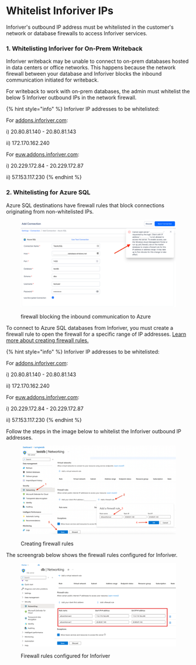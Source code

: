 # Whitelist Inforiver IPs

Inforiver's outbound IP address must be whitelisted in the customer's network or database firewalls to access Inforiver services.&#x20;

### 1. Whitelisting Inforiver for On-Prem Writeback

Inforiver writeback may be unable to connect to on-prem databases hosted in data centers or office networks. This happens because the network firewall between your database and Inforiver blocks the inbound communication initiated for writeback.&#x20;

For writeback to work with on-prem databases, the admin must whitelist the below 5 Inforiver outbound IPs in the network firewall.

{% hint style="info" %}
Inforiver IP addresses to be whitelisted:

For [addons.inforiver.com](https://addons.inforiver.com):

i) 20.80.81.140 - 20.80.81.143&#x20;

ii) 172.170.162.240

For [euw.addons.inforiver.com](https://euw.addons.inforiver.com):&#x20;

i) 20.229.172.84 - 20.229.172.87

ii) 57.153.117.230
{% endhint %}

### 2. Whitelisting for Azure SQL

Azure SQL destinations have firewall rules that block connections originating from non-whitelisted IPs.&#x20;

<figure><img src="../../../.gitbook/assets/image (3) (18).png" alt=""><figcaption><p>firewall blocking the inbound communication to Azure</p></figcaption></figure>

To connect to Azure SQL databases from Inforiver, you must create a firewall rule to open the firewall for a specific range of IP addresses. [Learn more about creating firewall rules.](https://learn.microsoft.com/en-us/azure/azure-sql/database/firewall-create-server-level-portal-quickstart?view=azuresql)

{% hint style="info" %}
Inforiver IP addresses to be whitelisted:

For [addons.inforiver.com](https://addons.inforiver.com):

i) 20.80.81.140 - 20.80.81.143&#x20;

ii) 172.170.162.240

For [euw.addons.inforiver.com](https://euw.addons.inforiver.com):&#x20;

i) 20.229.172.84 - 20.229.172.87

ii) 57.153.117.230
{% endhint %}

Follow the steps in the image below to whitelist the Inforiver outbound IP addresses.&#x20;

<figure><img src="../../../.gitbook/assets/image (9) (7).png" alt=""><figcaption><p>Creating firewall rules</p></figcaption></figure>

The screengrab below shows the firewall rules configured for Inforiver.

<figure><img src="../../../.gitbook/assets/image (1) (1) (1) (1) (1) (1) (1) (1) (1) (1) (1) (1) (1) (1) (1) (1) (1) (1) (1) (1) (1) (1) (1) (1) (1) (1) (1) (1) (1).png" alt=""><figcaption><p>Firewall rules configured for Inforiver</p></figcaption></figure>
